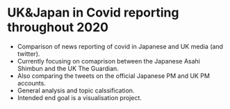 # UK&Japan in Covid reporting throughout 2020
- Comparison of news reporting of covid in Japanese and UK media (and twitter). 
- Currently focusing on comaprison between the Japanese Asahi Shimbun and the UK The Guardian. 
- Also comparing the tweets on the official Japanese PM and UK PM accounts. 
- General analysis and topic calssification. 
- Intended end goal is a visualisation project. 
